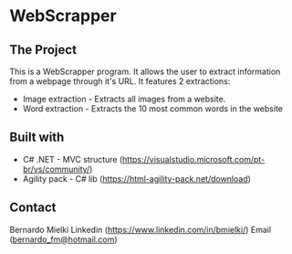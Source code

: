 # WebScrapper

## The Project
This is a WebScrapper program. It allows the user to extract information from a webpage through it's URL.
It features 2 extractions:
* Image extraction - Extracts all images from a website.
* Word extraction - Extracts the 10 most common words in the website

## Built with
* C# .NET - MVC structure (https://visualstudio.microsoft.com/pt-br/vs/community/)
* Agility pack - C# lib (https://html-agility-pack.net/download)

## Contact
Bernardo Mielki
Linkedin (https://www.linkedin.com/in/bmielki/)
Email (bernardo_fm@hotmail.com)
